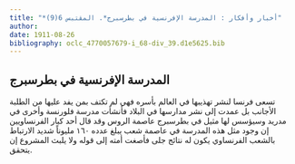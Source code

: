 ```yaml
---
title: "*أخبار وأفكار : المدرسة الإفرنسية في بطرسبرج*. المقتبس 6(9)"
author: 
date: 1911-08-26
bibliography: oclc_4770057679-i_68-div_39.d1e5625.bib
---
```




##  المدرسة الإفرنسية في  بطرسبرج 


 تسعى فرنسا لنشر تهذيبها في العالم بأسره فهي لم تكتف بمن يفد عليها من الطلبة الأجانب بل عمدت إلى نشر مدارسها في البلاد فأنشأت مدرسة فلورنسة وأخرى في مدريد وسيؤسس لها مثيل في بطرسبرج عاصمة الروس وقد قال  أحد  كبار الفرنساويين إن وجود مثل هذه المدرسة في عاصمة شعب يبلغ عدده  ١٦٠  مليوناً شديد الارتباط بالشعب الفرنساوي يكون له نتائج جلى فأصغت أمته إلى قوله ولا يلبث المشروع إن يتحقق. 
